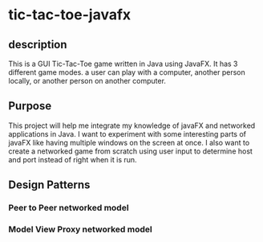 # tic-tac-toe-javafx
## description
This is a GUI Tic-Tac-Toe game written in Java using JavaFX. It has 3 different game modes. a user can play with a computer, another person locally, or another person on another computer.

## Purpose
This project will help me integrate my knowledge of javaFX and networked applications in Java. I want to experiment with some interesting parts of javaFX like having multiple windows on the screen at once. I also want to create a networked game from scratch using user input to determine host and port instead of right when it is run.

## Design Patterns
### Peer to Peer networked model
### Model View Proxy networked model

